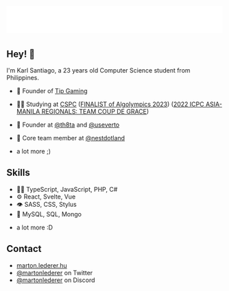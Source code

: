 <h1 align="center">
  <img src="https://github.com/kakie19/kakie19/blob/master/name.svg" />
</h1>

## Hey! 👋
I'm Karl Santiago, a 23 years old Computer Science student from Philippines.

- 🦔 Founder of [Tip Gaming](https://www.facebook.com/gaming/tipgaming1929/)

- 👨‍💻 Studying at [CSPC](https://cspc.edu.ph/) ([FINALIST of Algolympics 2023](https://www.facebook.com/photo?fbid=587739600049902&set=a.456992799791250)) ([2022 ICPC ASIA-MANILA REGIONALS: TEAM COUP DE GRACE](https://www.facebook.com/photo.php?fbid=181129601350748&set=pb.100083611260599.-2207520000&type=3))

- 🧭 Founder at [@th8ta](https://github.com/th8ta) and [@useverto](https://github.com/useverto)

- 👥 Core team member at [@nestdotland](https://github.com/nestdotland)

+ a lot more ;)

## Skills
- 👨‍💻 TypeScript, JavaScript, PHP, C#
- ⚙️ React, Svelte, Vue
- 👁️ SASS, CSS, Stylus
- 💽 MySQL, SQL, Mongo
+ a lot more :D

## Contact
- [marton.lederer.hu](https://marton.lederer.hu)
- [@martonlederer](https://twitter.com/martonlederer) on Twitter
- [@martonlederer](./) on Discord
